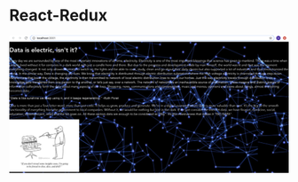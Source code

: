 # React-Redux
<img src= "https://github.com/Himani95/React-Redux/blob/master/Screen%20Shot%202020-07-07%20at%203.59.20%20PM.png">


